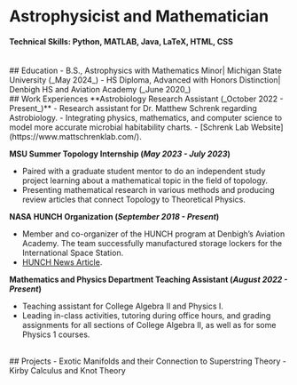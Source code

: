 # Astrophysicist and Mathematician
#### Technical Skills: Python, MATLAB, Java, LaTeX, HTML, CSS

<br />
## Education
- B.S., Astrophysics with Mathematics Minor| Michigan State University (_May 2024_)
- HS Diploma, Advanced with Honors Distinction| Denbigh HS and Aviation Academy (_June 2020_)

<br />
## Work Experiences
**Astrobiology Research Assistant (_October 2022 - Present_)**
 - Research assistant for Dr. Matthew Schrenk regarding Astrobiology. 
 - Integrating physics, mathematics, and computer science to model more accurate microbial habitability charts.
 - [Schrenk Lab Website](https://www.mattschrenklab.com/).

**MSU Summer Topology Internship (_May 2023 - July 2023_)**
 - Paired with a graduate student mentor to do an independent study project learning about a mathematical topic in the field of topology.
 - Presenting mathematical research in various methods and producing review articles that connect Topology to Theoretical Physics.

**NASA HUNCH Organization (_September 2018 - Present_)**
 - Member and co-organizer of the HUNCH program at Denbigh’s Aviation Academy. The team successfully manufactured storage lockers for the International Space Station.
 - [HUNCH News Article](https://www.13newsnow.com/article/entertainment/television/programs/daybreak/in-session-newport-news-students-construct-lockers-for-astronauts/291-87bcc798-570b-4aa5-9d59-959f01f18fac).

**Mathematics and Physics Department Teaching Assistant (_August 2022 - Present_)**
 - Teaching assistant for College Algebra II and Physics I.
 - Leading in-class activities, tutoring during office hours, and grading assignments for all sections of College Algebra II, as well as for some Physics 1 courses.

<br />
## Projects
 - Exotic Manifolds and their Connection to Superstring Theory 
 - Kirby Calculus and Knot Theory

